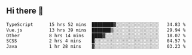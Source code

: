## Hi there 👋

<!--START_SECTION:waka-->

```txt
TypeScript      15 hrs 52 mins  ████████▓░░░░░░░░░░░░░░░░   34.83 %
Vue.js          13 hrs 39 mins  ███████▒░░░░░░░░░░░░░░░░░   29.94 %
Other           8 hrs 14 mins   ████▓░░░░░░░░░░░░░░░░░░░░   18.07 %
SCSS            2 hrs 4 mins    █░░░░░░░░░░░░░░░░░░░░░░░░   04.57 %
Java            1 hr 28 mins    ▓░░░░░░░░░░░░░░░░░░░░░░░░   03.23 %
```

<!--END_SECTION:waka-->
